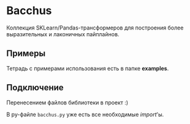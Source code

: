 # Bacchus

Коллекция SKLearn/Pandas-трансформеров для построения более выразительных и лаконичных пайплайнов.

## Примеры

Тетрадь с примерами использования есть в папке __examples__.

## Подключение

Перенесением файлов библиотеки в проект :)

В py-файле `bacchus.py` уже есть все необходимые _import_'ы.
